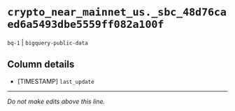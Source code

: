 # `crypto_near_mainnet_us._sbc_48d76caed6a5493dbe5559ff082a100f`
`bq-1` | `bigquery-public-data`

## Column details
* [TIMESTAMP] `last_update`

-------------------------------------------------------------------------------
*Do not make edits above this line.*

